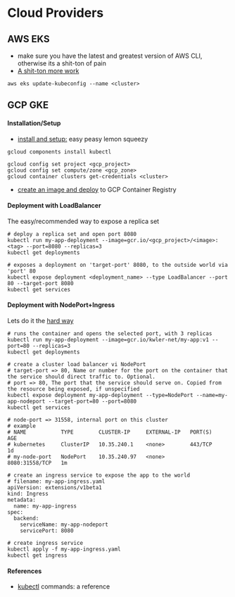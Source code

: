 # Cloud Providers

## AWS EKS
- make sure you have the latest and greatest version of AWS CLI, otherwise its a shit-ton of pain
- [A shit-ton more work](https://docs.aws.amazon.com/eks/latest/userguide/getting-started.html)
```
aws eks update-kubeconfig --name <cluster>
```

## GCP GKE

#### Installation/Setup
- [install and setup:](https://docs.aws.amazon.com/eks/latest/userguide/getting-started.html) easy peasy lemon squeezy
```
gcloud components install kubectl

gcloud config set project <gcp_project>
gcloud config set compute/zone <gcp_zone>
gcloud container clusters get-credentials <cluster>
```
- [create an image and deploy](/Docker/GoogleContainerRegistry.md) to GCP Container Registry

#### Deployment with LoadBalancer
The easy/recommended way to expose a replica set
```
# deploy a replica set and open port 8080
kubectl run my-app-deployment --image=gcr.io/<gcp_project>/<image>:<tag> --port=8080 --replicas=3
kubectl get deployments

# exposes a deployment on 'target-port' 8080, to the outside world via 'port' 80
kubectl expose deployment <deployment_name> --type LoadBalancer --port 80 --target-port 8080
kubectl get services
```

#### Deployment with NodePort+Ingress
Lets do it the [hard way](https://cloud.google.com/kubernetes-engine/docs/tutorials/http-balancer)
```
# runs the container and opens the selected port, with 3 replicas
kubectl run my-app-deployment --image=gcr.io/kwler-net/my-app:v1 --port=80 --replicas=3
kubectl get deployments

# create a cluster load balancer vi NodePort
# target-port => 80, Name or number for the port on the container that the service should direct traffic to. Optional.
# port => 80, The port that the service should serve on. Copied from the resource being exposed, if unspecified
kubectl expose deployment my-app-deployment --type=NodePort --name=my-app-nodeport --target-port=80 --port=8080
kubectl get services

# node-port => 31558, internal port on this cluster
# example
# NAME           TYPE        CLUSTER-IP     EXTERNAL-IP   PORT(S)        AGE
# kubernetes     ClusterIP   10.35.240.1    <none>        443/TCP        1d
# my-node-port   NodePort    10.35.240.97   <none>        8080:31558/TCP   1m

# create an ingress service to expose the app to the world
# filename: my-app-ingress.yaml
apiVersion: extensions/v1beta1
kind: Ingress
metadata:
  name: my-app-ingress
spec:
  backend:
    serviceName: my-app-nodeport
    servicePort: 8080
	
# create ingress service	
kubectl apply -f my-app-ingress.yaml
kubectl get ingress
```

#### References
- [kubectl](https://kubernetes.io/docs/reference/generated/kubectl/kubectl-commands) commands: a reference

